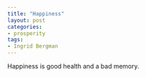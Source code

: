 ```yaml
---
title: "Happiness"
layout: post
categories:
- prosperity
tags:
- Ingrid Bergman
---
```


Happiness is good health and a bad memory.
